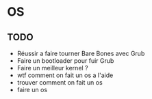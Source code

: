 # OS

## TODO  
- Réussir a faire tourner Bare Bones avec Grub  
- Faire un bootloader pour fuir Grub  
- Faire un meilleur kernel ?
- wtf comment on fait un os a l'aide
- trouver comment on fait un os
- faire un os
